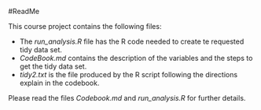 #ReadMe

This course project contains the following files:

- The *run_analysis.R* file has the R code needed to create te requested tidy data set.
- *CodeBook.md* contains the description of the variables and the steps to get the tidy data set.
- *tidy2.txt* is the file produced by the R script following the directions explain in the codebook.

Please read the files *Codebook.md* and *run_analysis.R* for further details.

